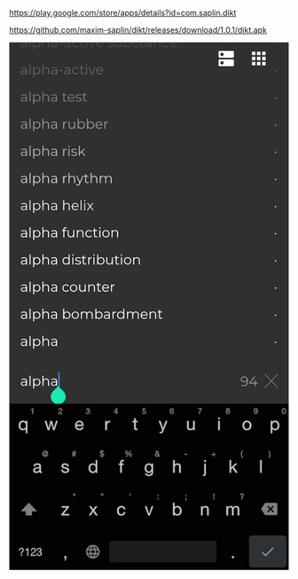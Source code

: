 https://play.google.com/store/apps/details?id=com.saplin.dikt
 
https://github.com/maxim-saplin/dikt/releases/download/1.0.1/dikt.apk

![img](https://raw.githubusercontent.com/maxim-saplin/dikt/master/En1.jpg)
